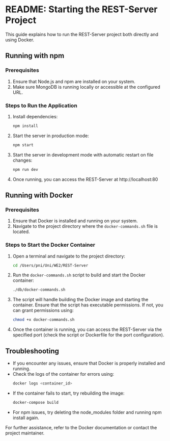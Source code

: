 # README: Starting the REST-Server Project

This guide explains how to run the REST-Server project both directly and using Docker.

## Running with npm

### Prerequisites
1. Ensure that Node.js and npm are installed on your system.
2. Make sure MongoDB is running locally or accessible at the configured URL.

### Steps to Run the Application

1. Install dependencies:
   ```bash
   npm install
   ```

2. Start the server in production mode:
   ```bash
   npm start
   ```

3. Start the server in development mode with automatic restart on file changes:
   ```bash
   npm run dev
   ```

4. Once running, you can access the REST-Server at http://localhost:80

## Running with Docker

### Prerequisites

1. Ensure that Docker is installed and running on your system.
2. Navigate to the project directory where the `docker-commands.sh` file is located.

### Steps to Start the Docker Container

1. Open a terminal and navigate to the project directory:
   ```bash
   cd /Users/pni/Uni/WE2/REST-Server
   ```

2. Run the `docker-commands.sh` script to build and start the Docker container:
   ```bash
   ./db/docker-commands.sh
   ```

3. The script will handle building the Docker image and starting the container. Ensure that the script has executable permissions. If not, you can grant permissions using:
   ```bash
   chmod +x docker-commands.sh
   ```

4. Once the container is running, you can access the REST-Server via the specified port (check the script or Dockerfile for the port configuration).

## Troubleshooting

- If you encounter any issues, ensure that Docker is properly installed and running.
- Check the logs of the container for errors using:
  ```bash
  docker logs <container_id>
  ```
- If the container fails to start, try rebuilding the image:
  ```bash
  docker-compose build
  ```
- For npm issues, try deleting the node_modules folder and running npm install again.

For further assistance, refer to the Docker documentation or contact the project maintainer.